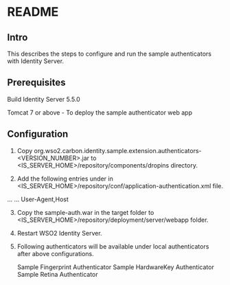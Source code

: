 README
================================

Intro
---------
This describes the steps to configure and run the sample authenticators with Identity Server. 

Prerequisites
--------------

Build Identity Server 5.5.0

Tomcat 7 or above - To deploy the sample authenticator web app


Configuration
--------------

1. Copy org.wso2.carbon.identity.sample.extension.authenticators-<VERSION_NUMBER>.jar to 
<IS_SERVER_HOME>/repository/components/dropins directory.

2. Add the following entries under <AuthenticatorConfigs> in <IS_SERVER_HOME>/repository/conf/application-authentication.xml file.

<AuthenticatorConfigs>
...
...
    <AuthenticatorConfig name="SampleHardwareKeyAuthenticator" enabled="true" />
    <AuthenticatorConfig name="SampleFingerprintAuthenticator" enabled="true" />
    <AuthenticatorConfig name="SampleRetinaAuthenticator" enabled="true" />
    <AuthenticatorConfig name="RequestAttributeExtractor" enabled="true">
        <Parameter name="Headers">User-Agent,Host</Parameter>
    </AuthenticatorConfig>
    
</AuthenticatorConfigs>

3. Copy the sample-auth.war in the target folder to <IS_SERVER_HOME>/repository/deployment/server/webapp folder.

4. Restart WSO2 Identity Server.

5. Following authenticators will be available under local authenticators after above configurations.

    Sample Fingerprint Authenticator
    Sample HardwareKey Authenticator
    Sample Retina Authenticator


